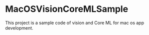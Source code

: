 # MacOSVisionCoreMLSample
This project is a sample code of vision and Core ML for mac os app development.
